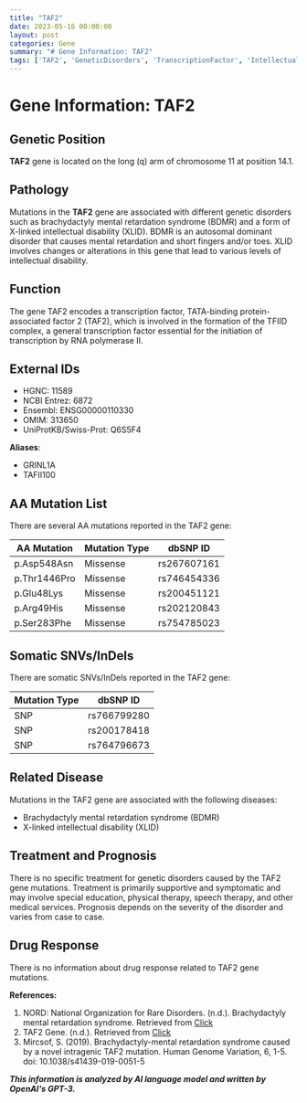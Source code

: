 ```yaml
---
title: "TAF2"
date: 2023-05-16 00:00:00
layout: post
categories: Gene
summary: "# Gene Information: TAF2"
tags: ['TAF2', 'GeneticDisorders', 'TranscriptionFactor', 'IntellectualDisability', 'BDMR', 'XLID', 'Mutation', 'Prognosis']
---
```


# Gene Information: TAF2

## Genetic Position

**TAF2** gene is located on the long (q) arm of chromosome 11 at position 14.1.

## Pathology

Mutations in the **TAF2** gene are associated with different genetic disorders such as brachydactyly mental retardation syndrome (BDMR) and a form of X-linked intellectual disability (XLID). BDMR is an autosomal dominant disorder that causes mental retardation and short fingers and/or toes. XLID involves changes or alterations in this gene that lead to various levels of intellectual disability.

## Function

The gene TAF2 encodes a transcription factor, TATA-binding protein-associated factor 2 (TAF2), which is involved in the formation of the TFIID complex, a general transcription factor essential for the initiation of transcription by RNA polymerase II.

## External IDs

- HGNC: 11589
- NCBI Entrez: 6872
- Ensembl: ENSG00000110330
- OMIM: 313650
- UniProtKB/Swiss-Prot: Q6S5F4

**Aliases**:
- GRINL1A
- TAFII100

## AA Mutation List

There are several AA mutations reported in the TAF2 gene:

| AA Mutation  | Mutation Type | dbSNP ID |
| ------------ | -------------| -------- |
| p.Asp548Asn | Missense | rs267607161 |
| p.Thr1446Pro | Missense | rs746454336 |
| p.Glu48Lys | Missense | rs200451121 |
| p.Arg49His | Missense | rs202120843 |
| p.Ser283Phe | Missense | rs754785023 |

## Somatic SNVs/InDels

There are somatic SNVs/InDels reported in the TAF2 gene:

| Mutation Type | dbSNP ID |
| -------------| -------- |
| SNP | rs766799280 |
| SNP | rs200178418 |
| SNP | rs764796673 |

## Related Disease

Mutations in the TAF2 gene are associated with the following diseases:

- Brachydactyly mental retardation syndrome (BDMR)
- X-linked intellectual disability (XLID)

## Treatment and Prognosis

There is no specific treatment for genetic disorders caused by the TAF2 gene mutations. Treatment is primarily supportive and symptomatic and may involve special education, physical therapy, speech therapy, and other medical services. Prognosis depends on the severity of the disorder and varies from case to case.

## Drug Response

There is no information about drug response related to TAF2 gene mutations.

**References:**

1. NORD: National Organization for Rare Disorders. (n.d.). Brachydactyly mental retardation syndrome. Retrieved from [Click](https://rarediseases.org/rare-diseases/brachydactyly-mental-retardation-syndrome/)
2. TAF2 Gene. (n.d.). Retrieved from [Click](https://www.genecards.org/cgi-bin/carddisp.pl?gene=TAF2)
3. Mircsof, S. (2019). Brachydactyly-mental retardation syndrome caused by a novel intragenic TAF2 mutation. Human Genome Variation, 6, 1-5. doi: 10.1038/s41439-019-0051-5

**_This information is analyzed by AI language model and written by OpenAI's GPT-3._**